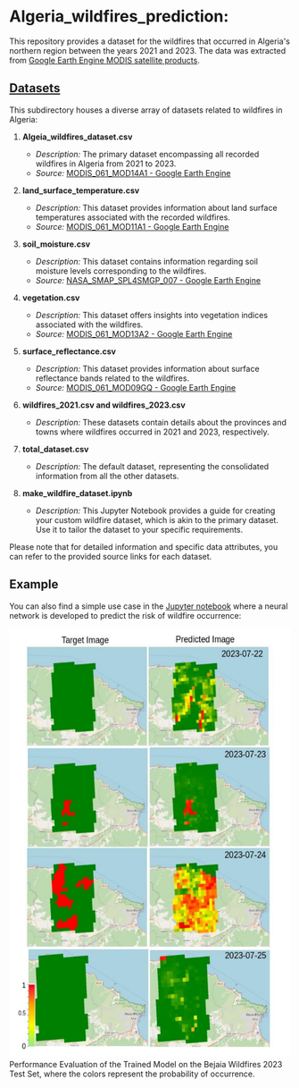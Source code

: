 # Algeria_wildfires_prediction:

This repository provides a dataset for the wildfires that occurred in Algeria's northern region between the years 2021 and 2023. The data was extracted from [Google Earth Engine MODIS satellite products](https://developers.google.com/earth-engine/datasets/catalog/MODIS_061_MOD14A1).

## [Datasets](https://github.com/oppenheimer3/Algeria_wildfires_prediction/tree/master/datasets)

This subdirectory houses a diverse array of datasets related to wildfires in Algeria:

1. **Algeia_wildfires_dataset.csv**
   - *Description:* The primary dataset encompassing all recorded wildfires in Algeria from 2021 to 2023.
   - *Source:* [MODIS_061_MOD14A1 - Google Earth Engine](https://developers.google.com/earth-engine/datasets/catalog/MODIS_061_MOD14A1#bands)

2. **land_surface_temperature.csv**
   - *Description:* This dataset provides information about land surface temperatures associated with the recorded wildfires.
   - *Source:* [MODIS_061_MOD11A1 - Google Earth Engine](https://developers.google.com/earth-engine/datasets/catalog/MODIS_061_MOD11A1#bands)

3. **soil_moisture.csv**
   - *Description:* This dataset contains information regarding soil moisture levels corresponding to the wildfires.
   - *Source:* [NASA_SMAP_SPL4SMGP_007 - Google Earth Engine](https://developers.google.com/earth-engine/datasets/catalog/NASA_SMAP_SPL4SMGP_007#bands)

4. **vegetation.csv**
   - *Description:* This dataset offers insights into vegetation indices associated with the wildfires.
   - *Source:* [MODIS_061_MOD13A2 - Google Earth Engine](https://developers.google.com/earth-engine/datasets/catalog/MODIS_061_MOD13A2#bands)

5. **surface_reflectance.csv**
   - *Description:* This dataset provides information about surface reflectance bands related to the wildfires.
   - *Source:* [MODIS_061_MOD09GQ - Google Earth Engine](https://developers.google.com/earth-engine/datasets/catalog/MODIS_061_MOD09GQ#bands)

6. **wildfires_2021.csv and wildfires_2023.csv**
   - *Description:* These datasets contain details about the provinces and towns where wildfires occurred in 2021 and 2023, respectively.

7. **total_dataset.csv**
   - *Description:* The default dataset, representing the consolidated information from all the other datasets.

8. **make_wildfire_dataset.ipynb**
   - *Description:* This Jupyter Notebook provides a guide for creating your custom wildfire dataset, which is akin to the primary dataset. Use it to tailor the dataset to your specific requirements.


Please note that for detailed information and specific data attributes, you can refer to the provided source links for each dataset.

## Example
You can also find a simple use case in the [Jupyter notebook](https://github.com/oppenheimer3/Algeria_wildfires_prediction/blob/master/model.ipynb) where a neural network is developed to predict the risk of wildfire occurrence:

![Performance Evaluation of The Trained Model on the Bejaia Wildfires 2023 Test Set](image.png)
Performance Evaluation of the Trained Model on the Bejaia Wildfires 2023 Test Set, where the colors represent the probability of occurrence.